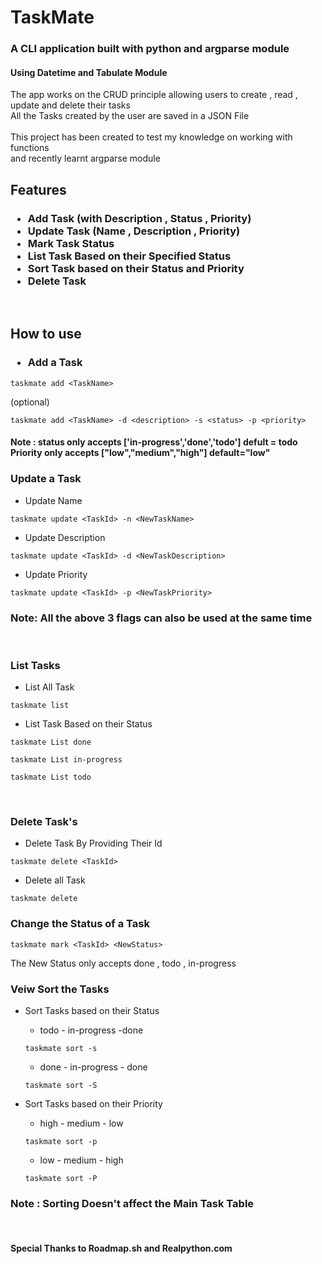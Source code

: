 <h1>TaskMate</h1>
<h3>A CLI application built with python and argparse module </h3>
<h4>Using Datetime and Tabulate Module</h4>
The app works on the CRUD principle 
allowing users to create , read , update and delete their tasks
</br>
All the Tasks created by the user are saved in a JSON File
</br></br>
This project has been created to test my knowledge on working with functions </br>
and recently learnt  argparse module
</br>
<h2>Features</h2>
<h3>

- Add Task (with Description , Status , Priority)
- Update Task (Name , Description , Priority)
- Mark Task Status
- List Task Based on their Specified Status
- Sort Task based on their Status and Priority
- Delete Task 
</h3>
</br>
<h2>How to use</h2>
<h3>

- Add a Task</h3>

```
taskmate add <TaskName> 
```
(optional)

```
taskmate add <TaskName> -d <description> -s <status> -p <priority>
```
<h4>Note : status only accepts ['in-progress','done','todo'] defult = todo
</br>
Priority only accepts ["low","medium","high"] default="low"</h4>
<h3>Update a Task</h3>

- Update Name

```
taskmate update <TaskId> -n <NewTaskName>
```

- Update Description

```
taskmate update <TaskId> -d <NewTaskDescription>
```

- Update Priority

```
taskmate update <TaskId> -p <NewTaskPriority>
```
<h3>Note: All the above 3 flags can also be used at the same time </h3>
</br>
<h3> List Tasks </h3>

- List All Task

```
taskmate list
```

- List Task Based on their Status

```
taskmate List done 
```

```
taskmate List in-progress 
```

```
taskmate List todo 
```
</br>
<h3>Delete Task's</h3>

- Delete Task By Providing Their Id

```
taskmate delete <TaskId>
```
- Delete all Task

```
taskmate delete
```
<h3>Change the Status of a Task</h3>

```
taskmate mark <TaskId> <NewStatus>
```
The New Status only accepts done , todo , in-progress
</br>
<h3>Veiw Sort the Tasks </h3>

- Sort Tasks based on their Status
    - todo - in-progress -done

    ```
    taskmate sort -s
    ```
    - done - in-progress - done

    ```
    taskmate sort -S
    ```
- Sort Tasks based on their Priority
    - high - medium - low

    ```
    taskmate sort -p
    ```
    - low - medium - high

    ```
    taskmate sort -P
    ```
<h3>Note : Sorting Doesn't affect the Main Task Table</h3>
</br>
<h4>Special Thanks to Roadmap.sh and Realpython.com </h4>